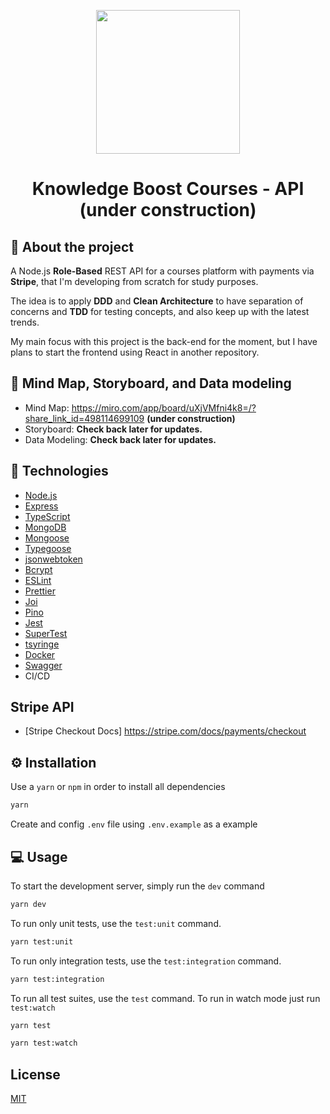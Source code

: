 <p align="center">
  <img src="https://carlosmoliveira.com/nodejs.png" width="230" aly="Node Logo"/>
</p>

<h1 align="center">Knowledge Boost Courses - API (under construction)</h1>

## :rocket: About the project

A Node.js **Role-Based** REST API for a courses platform with payments via **Stripe**, that I'm developing from scratch for study purposes.

The idea is to apply **DDD** and **Clean Architecture** to have separation of concerns and **TDD** for testing concepts, and also keep up with the latest trends.

My main focus with this project is the back-end for the moment, but I have plans to start the frontend using React in another repository.

## :dart: Mind Map, Storyboard, and Data modeling

- Mind Map: https://miro.com/app/board/uXjVMfni4k8=/?share_link_id=498114699109 **(under construction)**
- Storyboard: **Check back later for updates.**
- Data Modeling: **Check back later for updates.**

## :toolbox: Technologies

- [Node.js](https://nodejs.org/)
- [Express](https://expressjs.com/)
- [TypeScript](https://www.typescriptlang.org/)
- [MongoDB](https://www.mongodb.com/)
- [Mongoose](https://mongoosejs.com/)
- [Typegoose](https://typegoose.github.io/typegoose/)
- [jsonwebtoken](https://www.npmjs.com/package/jsonwebtoken)
- [Bcrypt](https://www.npmjs.com/package/bcrypt)
- [ESLint](https://eslint.org/)
- [Prettier](https://prettier.io/)
- [Joi](https://joi.dev/)
- [Pino](https://getpino.io/)
- [Jest](https://jestjs.io/)
- [SuperTest](https://www.npmjs.com/package/supertest)
- [tsyringe](https://www.npmjs.com/package/tsyringe?activeTab=readme)
- [Docker](https://www.docker.com/)
- [Swagger](https://swagger.io/)
- CI/CD

## Stripe API

- [Stripe Checkout Docs] https://stripe.com/docs/payments/checkout

## :gear: Installation

Use a `yarn` or `npm` in order to install all dependencies

```bash
yarn
```

Create and config `.env` file using `.env.example` as a example

## :computer: Usage

To start the development server, simply run the `dev` command

```bash
yarn dev
```

To run only unit tests, use the `test:unit` command.

```bash
yarn test:unit
```

To run only integration tests, use the `test:integration` command.

```bash
yarn test:integration
```

To run all test suites, use the `test` command. To run in watch mode just run `test:watch`

```bash
yarn test
```

```bash
yarn test:watch
```

## License

[MIT](https://choosealicense.com/licenses/mit/)

